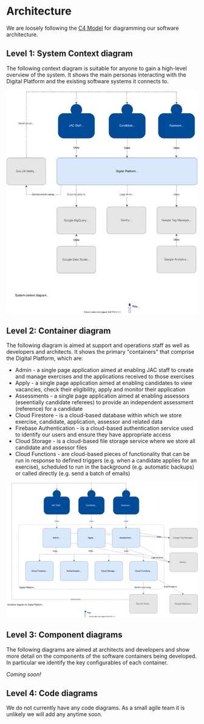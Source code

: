 # Architecture

We are loosely following the [C4 Model](https://c4model.com) for diagramming our software architecture.

## <a name="context"></a> Level 1: System Context diagram

The following context diagram is suitable for anyone to gain a high-level overview of the system. It shows the main personas interacting with the Digital Platform and the existing software systems it connects to.

![System Context diagram](jac-overview-Context.svg)


## <a name="container"></a> Level 2: Container diagram

The following diagram is aimed at support and operations staff as well as developers and architects. It shows the primary "containers" that comprise the Digital Platform, which are:

- Admin - a single page application aimed at enabling JAC staff to create and manage exercises and the applications received to those exercises
- Apply - a single page application aimed at enabling candidates to view vacancies, check their eligibility, apply and monitor their application
- Assessments - a single page application aimed at enabling assessors (eseentially candidate referees) to provide an independent assessment (reference) for a candidate
- Cloud Firestore - is a cloud-based database within which we store exercise, candidate, application, assessor and related data
- Firebase Authentication - is a cloud-based authentication service used to identify our users and ensure they have appropriate access
- Cloud Storage - is a cloud-based file storage service where we store all candidate and assessor files
- Cloud Functions - are cloud-based pieces of functionality that can be run in response to defined triggers (e.g. when a candidate applies for an exercise), scheduled to run in the background (e.g. automatic backups) or called directly (e.g. send a batch of emails)

![Container diagram](jac-overview-Container.svg)


## <a name="component"></a> Level 3: Component diagrams

The following diagrams are aimed at architects and developers and show more detail on the components of the software containers being developed. In particular we identify the key configurables of each container.

_Coming soon!_


## Level 4: Code diagrams

We do not currently have any code diagrams. As a small agile team it is unlikely we will add any anytime soon.

